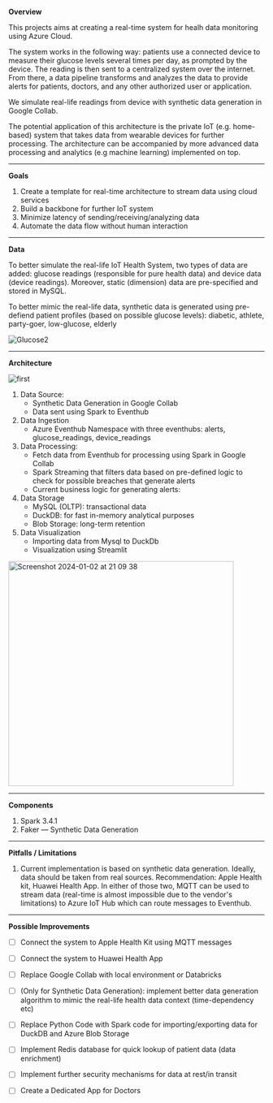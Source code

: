**Overview**

This projects aims at creating a real-time system for healh data monitoring using Azure Cloud. <be> 

The system works in the following way: patients use a connected device to measure their glucose levels several times per day, as prompted by the device. The reading is then sent to a centralized system over the internet. From there, a data pipeline transforms and analyzes the data to provide alerts for patients, doctors, and any other authorized user or application.

We simulate real-life readings from device with synthetic data generation in Google Collab. 

The potential application of this architecture is the private IoT (e.g. home-based) system that takes data from wearable devices for further processing. The architecture can be accompanied by more advanced data processing and analytics (e.g machine learning) implemented on top.  

---
**Goals**

1. Create a template for real-time architecture to stream data using cloud services
2. Build a backbone for further IoT system
3. Minimize latency of sending/receiving/analyzing data
4. Automate the data flow without human interaction
---
**Data**

To better simulate the real-life IoT Health System, two types of data are added: glucose readings (responsible for pure health data) and device data (device readings). Moreover, static (dimension) data are pre-specified and stored in MySQL. 

To better mimic the real-life data, synthetic data is generated using pre-defiend patient profiles (based on possible glucose levels): diabetic, athlete, party-goer, low-glucose, elderly

![Glucose2](https://github.com/barto-official/real_time_health_readings/assets/125658269/6e1775a3-903f-49d1-b611-cae925c44896)


---
**Architecture** 


![first](https://github.com/barto-official/real_time_health_readings/assets/125658269/c734ed1d-8bfe-49b9-a71c-0482cb8a2015) 

1. Data Source:
   - Synthetic Data Generation in Google Collab
   - Data sent using Spark to Eventhub
2. Data Ingestion
   - Azure Eventhub Namespace with three eventhubs: alerts, glucose_readings, device_readings
4. Data Processing:
   - Fetch data from Eventhub for processing using Spark in Google Collab
   - Spark Streaming that filters data based on pre-defined logic to check for possible breaches that generate alerts
   - Current business logic for generating alerts: 
5. Data Storage
   - MySQL (OLTP): transactional data
   - DuckDB: for fast in-memory analytical purposes
   - Blob Storage: long-term retention
6. Data Visualization
   - Importing data from Mysql to DuckDb
   - Visualization using Streamlit
<img width="443" alt="Screenshot 2024-01-02 at 21 09 38" src="https://github.com/barto-official/real_time_health_readings/assets/125658269/3ce43ca2-052f-498d-ad14-253704ecef2e">


---
**Components**

1. Spark 3.4.1
2. Faker — Synthetic Data Generation
---
**Pitfalls / Limitations**

1. Current implementation is based on synthetic data generation. Ideally, data should be taken from real sources. Recommendation: Apple Health kit, Huawei Health App. In either of those two, MQTT can be used to stream data (real-time is almost impossible due to the vendor's limitations) to Azure IoT Hub which can route messages to Eventhub.
---
**Possible Improvements**

- [ ] Connect the system to Apple Health Kit using MQTT messages
- [ ] Connect the system to Huawei Health App
- [ ] Replace Google Collab with local environment or Databricks
- [ ] (Only for Synthetic Data Generation): implement better data generation algorithm to mimic the real-life health data context (time-dependency etc)
- [ ] Replace Python Code with Spark code for importing/exporting data for DuckDB and Azure Blob Storage
- [ ] Implement Redis database for quick lookup of patient data (data enrichment)
- [ ] Implement further security mechanisms for data at rest/in transit
- [ ] Create a Dedicated App for Doctors


